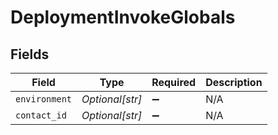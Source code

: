 # DeploymentInvokeGlobals


## Fields

| Field              | Type               | Required           | Description        |
| ------------------ | ------------------ | ------------------ | ------------------ |
| `environment`      | *Optional[str]*    | :heavy_minus_sign: | N/A                |
| `contact_id`       | *Optional[str]*    | :heavy_minus_sign: | N/A                |